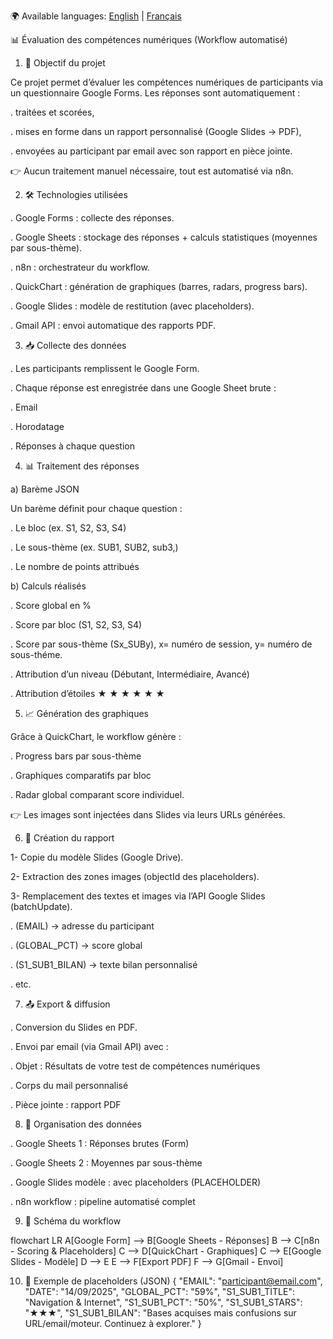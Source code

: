 🌍 Available languages: [English](./README.md) | [Français](README.fr.md)

📊 Évaluation des compétences numériques (Workflow automatisé)


1. 🎯 Objectif du projet

Ce projet permet d’évaluer les compétences numériques de participants via un questionnaire Google Forms.
Les réponses sont automatiquement :

 . traitées et scorées,

 . mises en forme dans un rapport personnalisé (Google Slides → PDF),

 . envoyées au participant par email avec son rapport en pièce jointe.

👉 Aucun traitement manuel nécessaire, tout est automatisé via n8n.




2. 🛠️ Technologies utilisées

 . Google Forms : collecte des réponses.

 . Google Sheets : stockage des réponses + calculs statistiques (moyennes par sous-thème).

 . n8n : orchestrateur du workflow.

 . QuickChart : génération de graphiques (barres, radars, progress bars).

 . Google Slides : modèle de restitution (avec placeholders).

 . Gmail API : envoi automatique des rapports PDF.



3. 📥 Collecte des données

. Les participants remplissent le Google Form.

. Chaque réponse est enregistrée dans une Google Sheet brute :

   . Email

   . Horodatage

   . Réponses à chaque question



4. 📊 Traitement des réponses

a) Barème JSON

Un barème définit pour chaque question :

 . Le bloc (ex. S1, S2, S3, S4)

 . Le sous-thème (ex. SUB1, SUB2, sub3,)

 . Le nombre de points attribués


b) Calculs réalisés

 . Score global en %

 . Score par bloc (S1, S2, S3, S4)

 . Score par sous-thème (Sx_SUBy), x= numéro de session, y= numéro de sous-théme.

 . Attribution d’un niveau (Débutant, Intermédiaire, Avancé)

 . Attribution d’étoiles       ★          ★ ★        ★ ★ ★




5. 📈 Génération des graphiques

Grâce à QuickChart, le workflow génère :

 . Progress bars par sous-thème

 . Graphiques comparatifs par bloc

 . Radar global comparant score individuel.

👉 Les images sont injectées dans Slides via leurs URLs générées.




6. 📑 Création du rapport

1- Copie du modèle Slides (Google Drive).

2- Extraction des zones images (objectId des placeholders).

3- Remplacement des textes et images via l’API Google Slides (batchUpdate).

. (EMAIL) → adresse du participant

. (GLOBAL_PCT) → score global

. (S1_SUB1_BILAN) → texte bilan personnalisé

. etc.




 7. 📤 Export & diffusion

. Conversion du Slides en PDF.

. Envoi par email (via Gmail API) avec :

   . Objet : Résultats de votre test de compétences numériques

   . Corps du mail personnalisé

   . Pièce jointe : rapport PDF




8. 📂 Organisation des données

. Google Sheets 1 : Réponses brutes (Form)

. Google Sheets 2 : Moyennes par sous-thème

. Google Slides modèle : avec placeholders (PLACEHOLDER)

. n8n workflow : pipeline automatisé complet




9. 📌 Schéma du workflow

flowchart LR
  A[Google Form] --> B[Google Sheets - Réponses]
  B --> C[n8n - Scoring & Placeholders]
  C --> D[QuickChart - Graphiques]
  C --> E[Google Slides - Modèle]
  D --> E
  E --> F[Export PDF]
  F --> G[Gmail - Envoi]



10. 📝 Exemple de placeholders (JSON)
{
  "EMAIL": "participant@email.com",
  "DATE": "14/09/2025",
  "GLOBAL_PCT": "59%",
  "S1_SUB1_TITLE": "Navigation & Internet",
  "S1_SUB1_PCT": "50%",
  "S1_SUB1_STARS": "★★★",
  "S1_SUB1_BILAN": "Bases acquises mais confusions sur URL/email/moteur. Continuez à explorer."
}








